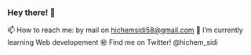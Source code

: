 ### Hey there! 👋
📫 How to reach me: by mail on hichemsidi58@gmail.com 
🌱 I’m currently learning Web developement 
㊙️ Find me on Twitter! @hichem_sidi
<!--
**Hichen220/Hichen220** is a ✨ _special_ ✨ repository because its `README.md` (this file) appears on your GitHub profile.

Here are some ideas to get you started:

- 🔭 I’m currently working on ...
- 🌱 I’m currently learning ...
- 👯 I’m looking to collaborate on ...
- 🤔 I’m looking for help with ...
- 💬 Ask me about ...
- 😄 Pronouns: ...
- ⚡ Fun fact: ...
-->
